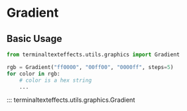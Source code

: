 # Gradient

## Basic Usage

```python
from terminaltexteffects.utils.graphics import Gradient

rgb = Gradient("ff0000", "00ff00", "0000ff", steps=5)
for color in rgb:
    # color is a hex string
    ...
```

::: terminaltexteffects.utils.graphics.Gradient
